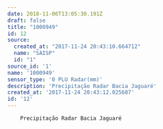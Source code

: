 ```yaml
---
date: 2018-11-06T13:05:30.191Z
draft: false
title: "1000949"
id: 12
source:
  created_at: "2017-11-24 20:43:10.664712"
  name: "SAISP"
  id: "1"
source_id: '1'
name: '1000949'
sensor_type: '0 PLU Radar(mm)'
description: 'Precipitação Radar Bacia Jaguaré'
created_at: '2017-11-24 20:43:12.025687'
id: '12'
---
```

		Precipitação Radar Bacia Jaguaré